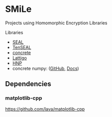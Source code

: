 # SMiLe

Projects using Homomorphic Encryption Libraries

Libraries
- [SEAL](https://github.com/microsoft/SEAL)
- [TenSEAL](https://github.com/OpenMined/TenSEAL)
- [concrete](https://docs.zama.ai/concrete/lib/)
- [Lattigo](https://github.com/ldsec/lattigo)
- [HNP](https://docs.zama.ai/hnp/index.html)
- concrete numpy: ([GitHub](https://github.com/zama-ai/concrete-numpy), [Docs](https://docs.zama.ai/concrete-numpy/stable/#))


## Dependencies

### matplotlib-cpp

https://github.com/lava/matplotlib-cpp
